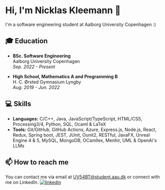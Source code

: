 # Hi, I'm Nicklas Kleemann 👋

I'm a software engineering student at Aalborg University Copenhagen :)

## 🎓 Education

- **BSc. Software Engineering**  
  Aalborg University Copenhagen  
  *Sep. 2022 - Present*
  
- **High School, Mathematics A and Programming B**  
  H. C. Ørsted Gymnasium Lyngby  
  *Aug. 2019 - Jun. 2022*

## 💻 Skills

- **Languages:** C/C++, Java, JavaScript/TypeScript, HTML/CSS, Processing3/4, Python, SQL, Ocaml & LaTeX
- **Tools:** Git/GitHub, GitHub Actions, Azure, Express.js, Node.js, React, Redux, Spring boot, JEST, JUnit, Ounit2, RESTful, JavaFX, Unreal Engine 4 & 5, MySQL, MongoDB, OCamllex, Menhir, UML & OpenAi's LLMs

## 📫 How to reach me

You can contact me via email at UV54BT@student.aau.dk or connect with me on LinkedIn.
[![linkedin](https://img.shields.io/badge/linkedin-0A66C2?style=for-the-badge&logo=linkedin&logoColor=white)](https://www.linkedin.com/in/nicklasvistoftkleemann/)



[//]: <> (https://github.com/anuraghazra/github-readme-stats)
